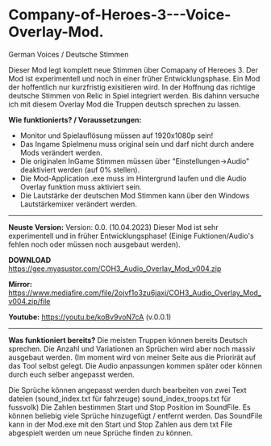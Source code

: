 # Company-of-Heroes-3---Voice-Overlay-Mod.
German Voices / Deutsche Stimmen

Dieser Mod legt komplett neue Stimmen über Comapany of Hereoes 3. 
Der Mod ist experimentell und noch in einer früher Entwicklungsphase. 
Ein Mod der hoffentlich nur kurzfristig exisitieren wird. In der Hoffnung das richtige deutsche Stimmen von Relic in Spiel integriert werden.
Bis dahinn versuche ich mit diesem Overlay Mod die Truppen deutsch sprechen zu lassen. 


**Wie funktionierts? / Voraussetzungen:**
- Monitor und Spielauflösung müssen auf 1920x1080p sein!
- Das Ingame Spielmenu muss original sein und darf nicht durch andere Mods verändert werden.
- Die originalen InGame Stimmen müssen über "Einstellungen->Audio" deaktiviert werden (auf 0% stellen).
- Die Mod-Application .exe muss im Hintergrund laufen und die Audio Overlay funktion muss aktiviert sein.
- Die Lautstärke der deutschen Mod Stimmen kann über den Windows Lautstärkemixer verändert werden. 

---

**Neuste Version:** 
Version: 0.0. (10.04.2023) 
Dieser Mod ist sehr experimentell und in früher Entwicklungsphase! (Einige Fuktionen/Audio's fehlen noch oder müssen noch ausgebaut werden).

**DOWNLOAD** https://gee.myasustor.com/COH3_Audio_Overlay_Mod_v004.zip

**Mirror:** https://www.mediafire.com/file/2ojvf1o3zu6jaxj/COH3_Audio_Overlay_Mod_v004.zip/file

**Youtube:** https://youtu.be/koBv9voN7cA (v.0.0.1) 

---

**Was funktioniert bereits?**
Die meisten Truppen können bereits Deutsch sprechen. Die Anzahl und Variationen an Sprüchen wird aber noch massiv ausgebaut werden. (Im moment wird von meiner Seite aus die Priorirät auf das Tool selbst gelegt. Die Audio anpassungen kommen später oder können durch euch selber angepasst werden. 

Die Sprüche können angepasst werden durch bearbeiten von zwei Text dateien (sound_index.txt für fahrzeuge)
sound_index_troops.txt für fussvolk)
Die Zahlen bestimmen Start und Stop Position im SoundFile. Es können beliebig viele Sprüche hinzugefügt / entfernt werden. Das SoundFile kann in der Mod.exe mit den Start und Stop Zahlen aus dem txt File abgespielt werden um neue Sprüche finden zu können. 

